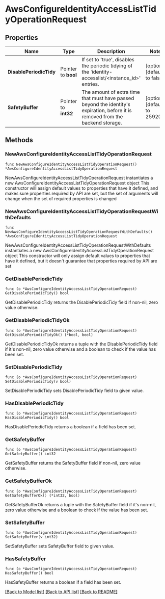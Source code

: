 # AwsConfigureIdentityAccessListTidyOperationRequest


## Properties

Name | Type | Description | Notes
------------ | ------------- | ------------- | -------------
**DisablePeriodicTidy** | Pointer to **bool** | If set to &#x27;true&#x27;, disables the periodic tidying of the &#x27;identity-accesslist/&lt;instance_id&gt;&#x27; entries. | [optional] [default to false]
**SafetyBuffer** | Pointer to **int32** | The amount of extra time that must have passed beyond the identity&#x27;s expiration, before it is removed from the backend storage. | [optional] [default to 259200]



## Methods


### NewAwsConfigureIdentityAccessListTidyOperationRequest

`func NewAwsConfigureIdentityAccessListTidyOperationRequest() *AwsConfigureIdentityAccessListTidyOperationRequest`

NewAwsConfigureIdentityAccessListTidyOperationRequest instantiates a new AwsConfigureIdentityAccessListTidyOperationRequest object
This constructor will assign default values to properties that have it defined,
and makes sure properties required by API are set, but the set of arguments
will change when the set of required properties is changed

### NewAwsConfigureIdentityAccessListTidyOperationRequestWithDefaults

`func NewAwsConfigureIdentityAccessListTidyOperationRequestWithDefaults() *AwsConfigureIdentityAccessListTidyOperationRequest`

NewAwsConfigureIdentityAccessListTidyOperationRequestWithDefaults instantiates a new AwsConfigureIdentityAccessListTidyOperationRequest object
This constructor will only assign default values to properties that have it defined,
but it doesn't guarantee that properties required by API are set


### GetDisablePeriodicTidy

`func (o *AwsConfigureIdentityAccessListTidyOperationRequest) GetDisablePeriodicTidy() bool`

GetDisablePeriodicTidy returns the DisablePeriodicTidy field if non-nil, zero value otherwise.

### GetDisablePeriodicTidyOk

`func (o *AwsConfigureIdentityAccessListTidyOperationRequest) GetDisablePeriodicTidyOk() (*bool, bool)`

GetDisablePeriodicTidyOk returns a tuple with the DisablePeriodicTidy field if it's non-nil, zero value otherwise
and a boolean to check if the value has been set.

### SetDisablePeriodicTidy

`func (o *AwsConfigureIdentityAccessListTidyOperationRequest) SetDisablePeriodicTidy(v bool)`

SetDisablePeriodicTidy sets DisablePeriodicTidy field to given value.


### HasDisablePeriodicTidy

`func (o *AwsConfigureIdentityAccessListTidyOperationRequest) HasDisablePeriodicTidy() bool`

HasDisablePeriodicTidy returns a boolean if a field has been set.




### GetSafetyBuffer

`func (o *AwsConfigureIdentityAccessListTidyOperationRequest) GetSafetyBuffer() int32`

GetSafetyBuffer returns the SafetyBuffer field if non-nil, zero value otherwise.

### GetSafetyBufferOk

`func (o *AwsConfigureIdentityAccessListTidyOperationRequest) GetSafetyBufferOk() (*int32, bool)`

GetSafetyBufferOk returns a tuple with the SafetyBuffer field if it's non-nil, zero value otherwise
and a boolean to check if the value has been set.

### SetSafetyBuffer

`func (o *AwsConfigureIdentityAccessListTidyOperationRequest) SetSafetyBuffer(v int32)`

SetSafetyBuffer sets SafetyBuffer field to given value.


### HasSafetyBuffer

`func (o *AwsConfigureIdentityAccessListTidyOperationRequest) HasSafetyBuffer() bool`

HasSafetyBuffer returns a boolean if a field has been set.









[[Back to Model list]](../README.md#documentation-for-models) [[Back to API list]](../README.md#documentation-for-api-endpoints) [[Back to README]](../README.md)


